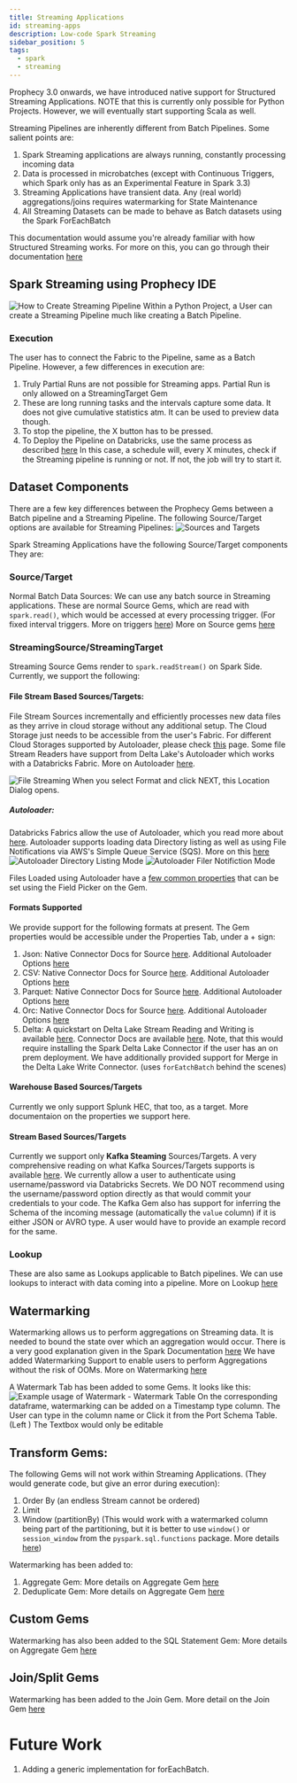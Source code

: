 ```yaml
---
title: Streaming Applications
id: streaming-apps
description: Low-code Spark Streaming
sidebar_position: 5
tags:
  - spark
  - streaming
---
```


Prophecy 3.0 onwards, we have introduced native support for Structured Streaming Applications. 
NOTE that this is currently only possible for Python Projects. However, we will eventually start supporting Scala as well. 

Streaming Pipelines are inherently different from Batch Pipelines. Some salient points are: 
1. Spark Streaming applications are always running, constantly processing incoming data
2. Data is processed in microbatches (except with Continuous Triggers, which Spark only has as an Experimental Feature in Spark 3.3)
3. Streaming Applications have transient data. Any (real world) aggregations/joins requires watermarking for State Maintenance
4. All Streaming Datasets can be made to behave as Batch datasets using the Spark ForEachBatch

This documentation would assume you're already familiar with how Structured Streaming works. For more on this, you can go through their documentation [here](https://spark.apache.org/docs/latest/structured-streaming-programming-guide.html) 

## Spark Streaming using Prophecy IDE

![How to Create Streaming Pipeline](./img/create-streaming-pipeline.png)
Within a Python Project, a User can create a Streaming Pipeline much like creating a Batch Pipeline.

### Execution
The user has to connect the Fabric to the Pipeline, same as a Batch Pipeline. 
However, a few differences in execution are:
1. Truly Partial Runs are not possible for Streaming apps. Partial Run is only allowed on a StreamingTarget Gem
2. These are long running tasks and the intervals capture some data. It does not give cumulative statistics atm. It can be used to preview data though.
3. To stop the pipeline, the X button has to be pressed. 
4. To Deploy the Pipeline on Databricks, use the same process as described [here](/low-code-jobs/databricks-jobs) In this case, a schedule will, every X minutes, check if the Streaming pipeline is running or not. If not, the job will try to start it. 

## Dataset Components
There are a few key differences between the Prophecy Gems between a Batch pipeline and a Streaming Pipeline. The following Source/Target options are available for Streaming Pipelines:
![Sources and Targets](./img/source-screen.png)

Spark Streaming Applications have the following Source/Target components
They are:

### Source/Target 
Normal Batch Data Sources: We can use any batch source in Streaming applications. These are normal Source Gems, which are read with `spark.read()`, which would be accessed at every processing trigger. (For fixed interval triggers. More on triggers [here](https://spark.apache.org/docs/latest/structured-streaming-programming-guide.html#triggers)) 
More on Source gems [here](/low-code-spark/gems/source-target/source-target.md)

### StreamingSource/StreamingTarget
Streaming Source Gems render to `spark.readStream()` on Spark Side. Currently, we support the following:
#### File Stream Based Sources/Targets:
File Stream Sources incrementally and efficiently processes new data files as they arrive in cloud storage without any additional setup. The Cloud Storage just needs to be accessible from the user's Fabric. For different Cloud Storages supported by Autoloader, please check [this](https://docs.databricks.com/ingestion/auto-loader/file-detection-modes.html) page. 
Some file Stream Readers have support from Delta Lake's Autoloader which works with a Databricks Fabric. More on Autoloader [here](https://docs.databricks.com/ingestion/auto-loader/index.html).

![File Streaming](./img/file-source.png)
When you select Format and click NEXT, this Location Dialog opens.

##### Autoloader:
Databricks Fabrics allow the use of Autoloader, which you read more about [here](https://docs.databricks.com/ingestion/auto-loader/index.html).
Autoloader supports loading data Directory listing as well as using File Notifications via AWS's Simple Queue Service (SQS). More on this [here](https://docs.databricks.com/ingestion/auto-loader/file-detection-modes.html)
![Autoloader Directory Listing Mode](./img/autoloader-directory-listing.png)
![Autoloader Filer Notifiction Mode](./img/autoloader-file-notification.png)


Files Loaded using Autoloader have a [few common properties](https://docs.databricks.com/ingestion/auto-loader/options.html#file-format-options) that can be set using the Field Picker on the Gem. 

#### Formats Supported
We provide support for the following formats at present. The Gem properties would be accessible under the Properties Tab, under a + sign:
1. Json: Native Connector Docs for Source [here](https://spark.apache.org/docs/3.1.3/api/python/reference/api/pyspark.sql.streaming.DataStreamReader.json.html). Additional Autoloader Options [here](https://docs.databricks.com/ingestion/auto-loader/options.html#json-options)
2. CSV: Native Connector Docs for Source [here](https://spark.apache.org/docs/3.1.3/api/python/reference/api/pyspark.sql.streaming.DataStreamReader.csv.html). Additional Autoloader Options [here](https://docs.databricks.com/ingestion/auto-loader/options.html#csv-options)
3. Parquet: Native Connector Docs for Source [here](https://spark.apache.org/docs/3.1.3/api/python/reference/api/pyspark.sql.streaming.DataStreamReader.csv.html). Additional Autoloader Options [here](https://docs.databricks.com/ingestion/auto-loader/options.html#csv-options)
4. Orc: Native Connector Docs for Source [here](https://spark.apache.org/docs/3.1.3/api/python/reference/api/pyspark.sql.streaming.DataStreamReader.orc.html). Additional Autoloader Options [here](https://docs.databricks.com/ingestion/auto-loader/options.html#orc-options)
5. Delta: A quickstart on Delta Lake Stream Reading and Writing is available [here](https://docs.databricks.com/structured-streaming/delta-lake.html#delta-table-as-a-source). Connector Docs are available [here](https://docs.delta.io/latest/delta-streaming.html). Note, that this would require installing the Spark Delta Lake Connector if the user has an on prem deployment. We have additionally provided support for Merge in the Delta Lake Write Connector. (uses `forEatchBatch` behind the scenes) 

#### Warehouse Based Sources/Targets
Currently we only support Splunk HEC, that too, as a target. More documentaion on the properties we support here.
#### Stream Based Sources/Targets
Currently we support only **Kafka Steaming** Sources/Targets. A very comprehensive reading on what Kafka Sources/Targets supports is available [here](https://spark.apache.org/docs/latest/structured-streaming-kafka-integration.html).
We currently allow a user to authenticate using username/password via Databricks Secrets. We DO NOT recommend using the username/password option directly as that would commit your credentials to your code. 
The Kafka Gem also has support for inferring the Schema of the incoming message (automatically the `value` column) if it is either JSON or AVRO type. A user would have to provide an example record for the same. 

### Lookup
These are also same as Lookups applicable to Batch pipelines. We can use lookups to interact with data coming into a pipeline. More on Lookup [here](/low-code-spark/gems/source-target/lookup.md)

## Watermarking
Watermarking allows us to perform aggregations on Streaming data. It is needed to bound the state over which an aggregation would occur. There is a very good explanation given in the Spark Documentation [here](https://spark.apache.org/docs/latest/structured-streaming-programming-guide.html#window-operations-on-event-time) 
We have added Watermarking Support to enable users to perform Aggregations without the risk of OOMs. More on Watermarking [here](https://spark.apache.org/docs/latest/structured-streaming-programming-guide.html#handling-late-data-and-watermarking)

A Watermark Tab has been added to some Gems. It looks like this:
![Example usage of Watermark - Watermark Table](./img/watermark-tab.png)
On the corresponding dataframe, watermarking can be added on a Timestamp type column. The User can type in the column name or Click it from the Port Schema Table. (Left ) 
The Textbox would only be editable 

## Transform Gems:

The following Gems will not work within Streaming Applications. (They would generate code, but give an error during execution):
1. Order By (an endless Stream cannot be ordered)
2. Limit
3. Window (partitionBy) (This would work with a watermarked column being part of the partitioning, but it is better to use `window()` or `session_window` from the `pyspark.sql.functions` package. More details [here](https://spark.apache.org/docs/latest/structured-streaming-programming-guide.html#window-operations-on-event-time))

Watermarking has been added to:
1. Aggregate Gem: More details on Aggregate Gem [here](/low-code-spark/gems/transform/aggregate.md) 
2. Deduplicate Gem: More details on Aggregate Gem [here](/low-code-spark/gems/transform/deduplicate.md)

## Custom Gems
Watermarking has also been added to the SQL Statement Gem: More details on Aggregate Gem [here]((/low-code-spark/gems/custom/sql-statement.md))

## Join/Split Gems
Watermarking has been added to the Join Gem. More detail on the Join Gem [here](/low-code-spark/gems/join-split/join.md)


# Future Work
1. Adding a generic implementation for forEachBatch.
 


